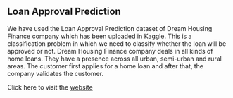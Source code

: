 ## Loan Approval Prediction

We have used the Loan Approval Prediction dataset of Dream Housing Finance company which has been uploaded in Kaggle. This is a classification problem in which we need to classify whether the loan will be approved or not.
Dream Housing Finance company deals in all kinds of home loans. They have a presence across all urban, semi-urban and rural areas. The customer first applies for a home loan and after that, the company validates the customer.

Click here to visit the [website](http://gcit-loanprediction.herokuapp.com/)

<img src=''>
